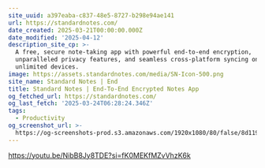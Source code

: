 ```yaml
---
site_uuid: a397eaba-c837-48e5-8727-b298e94ae141
url: https://standardnotes.com/
date_created: 2025-03-21T00:00:00.000Z
date_modified: '2025-04-12'
description_site_cp: >-
  A free, secure note-taking app with powerful end-to-end encryption,
  unparalleled privacy features, and seamless cross-platform syncing on
  unlimited devices.
image: https://assets.standardnotes.com/media/SN-Icon-500.png
site_name: Standard Notes | End
title: Standard Notes | End-To-End Encrypted Notes App
og_fetched_url: https://standardnotes.com/
og_last_fetch: '2025-03-24T06:28:24.346Z'
tags:
  - Productivity
og_screenshot_url: >-
  https://og-screenshots-prod.s3.amazonaws.com/1920x1080/80/false/8d119f684a4058c4ad16e703570373633b071a74c33439d278537a1792167b09.jpeg
---
```































https://youtu.be/NibB8Jy8TDE?si=fK0MEKfMZvVhzK6k
